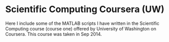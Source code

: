 # Scientific Computing Coursera (UW)
Here I include some of the MATLAB scripts I have written in the Scientific Computing course (course one) offered by University of Washington on Coursera. This course was taken in Sep 2014.